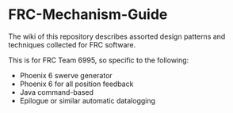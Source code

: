# FRC-Mechanism-Guide

The wiki of this repository describes assorted design patterns and techniques collected for FRC software.

This is for FRC Team 6995, so specific to the following:

* Phoenix 6 swerve generator
* Phoenix 6 for all position feedback
* Java command-based
* Epilogue or similar automatic datalogging
